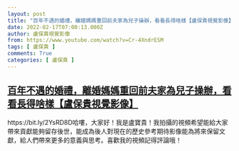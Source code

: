 ```yaml
---
layout: post
title: "百年不遇的婚禮，離婚媽媽重回前夫家為兒子操辦，看看長得啥樣【盧保貴視覺影像】"
date: 2022-02-17T07:00:13.000Z
author: 盧保貴視覺影像
from: https://www.youtube.com/watch?v=Cr-4XndrESM
tags: [ 盧保貴 ]
comments: True
categories: [ 盧保貴 ]
---
```

<!--1645081213000-->
[百年不遇的婚禮，離婚媽媽重回前夫家為兒子操辦，看看長得啥樣【盧保貴視覺影像】](https://www.youtube.com/watch?v=Cr-4XndrESM)
------

<div>
https://bit.ly/2YsRD8D哈嘍，大家好！我是盧寶貴！我拍攝的視頻希望能給大家帶來貢獻能夠留存後世，能成為後人對現在的歷史參考期待影像能為將來保留文獻，給人們帶來更多的意義與思考。喜歡我的視頻記得評論哦！
</div>
